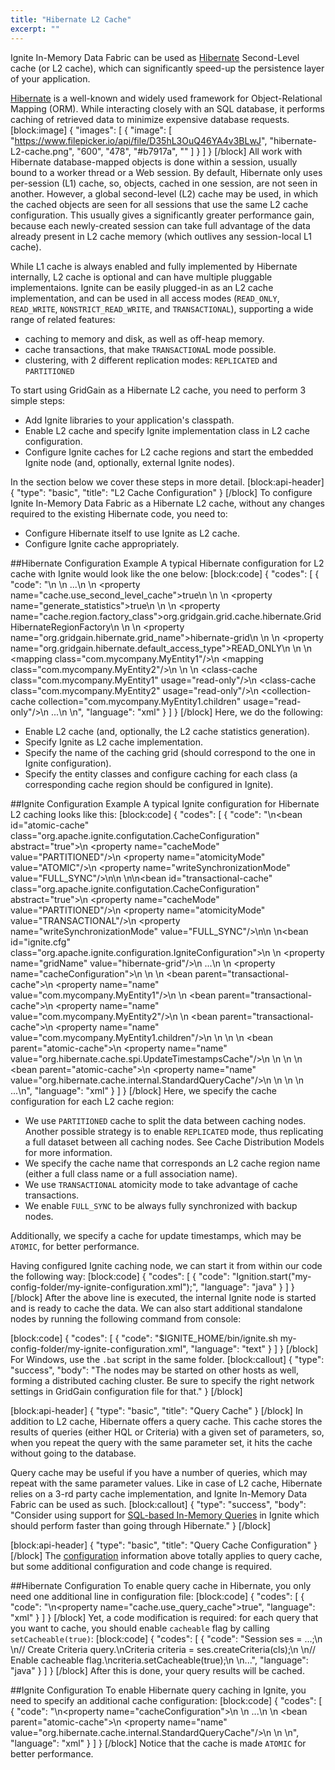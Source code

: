 ```yaml
---
title: "Hibernate L2 Cache"
excerpt: ""
---
```

Ignite In-Memory Data Fabric can be used as [Hibernate](http://hibernate.org) Second-Level cache (or L2 cache), which can significantly speed-up the persistence layer of your application.

[Hibernate](http://hibernate.org) is a well-known and widely used framework for Object-Relational Mapping (ORM). While interacting closely with an SQL database, it performs caching of retrieved data to minimize expensive database requests.
[block:image]
{
  "images": [
    {
      "image": [
        "https://www.filepicker.io/api/file/D35hL3OuQ46YA4v3BLwJ",
        "hibernate-L2-cache.png",
        "600",
        "478",
        "#b7917a",
        ""
      ]
    }
  ]
}
[/block]
All work with Hibernate database-mapped objects is done within a session, usually bound to a worker thread or a Web session. By default, Hibernate only uses per-session (L1) cache, so, objects, cached in one session, are not seen in another. However, a global second-level (L2) cache may be used, in which the cached objects are seen for all sessions that use the same L2 cache configuration. This usually gives a significantly greater performance gain, because each newly-created session can take full advantage of the data already present in L2 cache memory (which outlives any session-local L1 cache).

While L1 cache is always enabled and fully implemented by Hibernate internally, L2 cache is optional and can have multiple pluggable implementaions. Ignite can be easily plugged-in as an L2 cache implementation, and can be used in all access modes (`READ_ONLY`, `READ_WRITE`, `NONSTRICT_READ_WRITE`, and `TRANSACTIONAL`), supporting a wide range of related features:
  * caching to memory and disk, as well as off-heap memory.
  * cache transactions, that make `TRANSACTIONA`L mode possible.
  * clustering, with 2 different replication modes: `REPLICATED` and `PARTITIONED`

To start using GridGain as a Hibernate L2 cache, you need to perform 3 simple steps:
  * Add Ignite libraries to your application's classpath.
  * Enable L2 cache and specify Ignite implementation class in L2 cache configuration.
  * Configure Ignite caches for L2 cache regions and start the embedded Ignite node (and, optionally, external Ignite nodes). 
 
In the section below we cover these steps in more detail.
[block:api-header]
{
  "type": "basic",
  "title": "L2 Cache Configuration"
}
[/block]
To configure Ignite In-Memory Data Fabric as a Hibernate L2 cache, without any changes required to the existing Hibernate code, you need to:
  * Configure Hibernate itself to use Ignite as L2 cache.
  * Configure Ignite cache appropriately. 

##Hibernate Configuration Example
A typical Hibernate configuration for L2 cache with Ignite would look like the one below:
[block:code]
{
  "codes": [
    {
      "code": "<hibernate-configuration>\n    <session-factory>\n        ...\n        <!-- Enable L2 cache. -->\n        <property name=\"cache.use_second_level_cache\">true</property>\n        \n        <!-- Generate L2 cache statistics. -->\n        <property name=\"generate_statistics\">true</property>\n        \n        <!-- Specify GridGain as L2 cache provider. -->\n        <property name=\"cache.region.factory_class\">org.gridgain.grid.cache.hibernate.GridHibernateRegionFactory</property>\n        \n        <!-- Specify the name of the grid, that will be used for second level caching. -->\n        <property name=\"org.gridgain.hibernate.grid_name\">hibernate-grid</property>\n        \n        <!-- Set default L2 cache access type. -->\n        <property name=\"org.gridgain.hibernate.default_access_type\">READ_ONLY</property>\n        \n        <!-- Specify the entity classes for mapping. -->\n        <mapping class=\"com.mycompany.MyEntity1\"/>\n        <mapping class=\"com.mycompany.MyEntity2\"/>\n        \n        <!-- Per-class L2 cache settings. -->\n        <class-cache class=\"com.mycompany.MyEntity1\" usage=\"read-only\"/>\n        <class-cache class=\"com.mycompany.MyEntity2\" usage=\"read-only\"/>\n        <collection-cache collection=\"com.mycompany.MyEntity1.children\" usage=\"read-only\"/>\n        ...\n    </session-factory>\n</hibernate-configuration>",
      "language": "xml"
    }
  ]
}
[/block]
Here, we do the following:
  * Enable L2 cache (and, optionally, the L2 cache statistics generation).
  * Specify Ignite as L2 cache implementation.
  * Specify the name of the caching grid (should correspond to the one in Ignite configuration).
  * Specify the entity classes and configure caching for each class (a corresponding cache region should be configured in Ignite). 

##Ignite Configuration Example
A typical Ignite configuration for Hibernate L2 caching looks like this:
[block:code]
{
  "codes": [
    {
      "code": "<!-- Basic configuration for atomic cache. -->\n<bean id=\"atomic-cache\" class=\"org.apache.ignite.configutation.CacheConfiguration\" abstract=\"true\">\n    <property name=\"cacheMode\" value=\"PARTITIONED\"/>\n    <property name=\"atomicityMode\" value=\"ATOMIC\"/>\n    <property name=\"writeSynchronizationMode\" value=\"FULL_SYNC\"/>\n</bean>\n \n<!-- Basic configuration for transactional cache. -->\n<bean id=\"transactional-cache\" class=\"org.apache.ignite.configutation.CacheConfiguration\" abstract=\"true\">\n    <property name=\"cacheMode\" value=\"PARTITIONED\"/>\n    <property name=\"atomicityMode\" value=\"TRANSACTIONAL\"/>\n    <property name=\"writeSynchronizationMode\" value=\"FULL_SYNC\"/>\n</bean>\n \n<bean id=\"ignite.cfg\" class=\"org.apache.ignite.configuration.IgniteConfiguration\">\n    <!-- \n        Specify the name of the caching grid (should correspond to the \n        one in Hibernate configuration).\n    -->\n    <property name=\"gridName\" value=\"hibernate-grid\"/>\n    ...\n    <!-- \n        Specify cache configuration for each L2 cache region (which corresponds \n        to a full class name or a full association name).\n    -->\n    <property name=\"cacheConfiguration\">\n        <list>\n            <!--\n                Configurations for entity caches.\n            -->\n            <bean parent=\"transactional-cache\">\n                <property name=\"name\" value=\"com.mycompany.MyEntity1\"/>\n            </bean>\n            <bean parent=\"transactional-cache\">\n                <property name=\"name\" value=\"com.mycompany.MyEntity2\"/>\n            </bean>\n            <bean parent=\"transactional-cache\">\n                <property name=\"name\" value=\"com.mycompany.MyEntity1.children\"/>\n            </bean>\n \n            <!-- Configuration for update timestamps cache. -->\n            <bean parent=\"atomic-cache\">\n                <property name=\"name\" value=\"org.hibernate.cache.spi.UpdateTimestampsCache\"/>\n            </bean>\n \n            <!-- Configuration for query result cache. -->\n            <bean parent=\"atomic-cache\">\n                <property name=\"name\" value=\"org.hibernate.cache.internal.StandardQueryCache\"/>\n            </bean>\n        </list>\n    </property>\n    ...\n</bean>",
      "language": "xml"
    }
  ]
}
[/block]
Here, we specify the cache configuration for each L2 cache region:
  * We use `PARTITIONED` cache to split the data between caching nodes. Another possible strategy is to enable `REPLICATED` mode, thus replicating a full dataset between all caching nodes. See Cache Distribution Models for more information.
  * We specify the cache name that corresponds an L2 cache region name (either a full class name or a full association name).
  * We use `TRANSACTIONAL` atomicity mode to take advantage of cache transactions.
  * We enable `FULL_SYNC` to be always fully synchronized with backup nodes.

Additionally, we specify a cache for update timestamps, which may be `ATOMIC`, for better performance.

Having configured Ignite caching node, we can start it from within our code the following way:
[block:code]
{
  "codes": [
    {
      "code": "Ignition.start(\"my-config-folder/my-ignite-configuration.xml\");",
      "language": "java"
    }
  ]
}
[/block]
After the above line is executed, the internal Ignite node is started and is ready to cache the data. We can also start additional standalone nodes by running the following command from console:

[block:code]
{
  "codes": [
    {
      "code": "$IGNITE_HOME/bin/ignite.sh my-config-folder/my-ignite-configuration.xml",
      "language": "text"
    }
  ]
}
[/block]
For Windows, use the `.bat` script in the same folder.
[block:callout]
{
  "type": "success",
  "body": "The nodes may be started on other hosts as well, forming a distributed caching cluster. Be sure to specify the right network settings in GridGain configuration file for that."
}
[/block]

[block:api-header]
{
  "type": "basic",
  "title": "Query Cache"
}
[/block]
In addition to L2 cache, Hibernate offers a query cache. This cache stores the results of queries (either HQL or Criteria) with a given set of parameters, so, when you repeat the query with the same parameter set, it hits the cache without going to the database. 

Query cache may be useful if you have a number of queries, which may repeat with the same parameter values. Like in case of L2 cache, Hibernate relies on a 3-rd party cache implementation, and Ignite In-Memory Data Fabric can be used as such.
[block:callout]
{
  "type": "success",
  "body": "Consider using support for [SQL-based In-Memory Queries](/docs/cache-queries) in Ignite which should perform faster than going through Hibernate."
}
[/block]

[block:api-header]
{
  "type": "basic",
  "title": "Query Cache Configuration"
}
[/block]
The [configuration](#l2-cache-configuration) information above totally applies to query cache, but some additional configuration and code change is required.

##Hibernate Configuration
To enable query cache in Hibernate, you only need one additional line in configuration file:
[block:code]
{
  "codes": [
    {
      "code": "<!-- Enable query cache. -->\n<property name=\"cache.use_query_cache\">true</property>",
      "language": "xml"
    }
  ]
}
[/block]
Yet, a code modification is required: for each query that you want to cache, you should enable `cacheable` flag by calling `setCacheable(true)`:
[block:code]
{
  "codes": [
    {
      "code": "Session ses = ...;\n \n// Create Criteria query.\nCriteria criteria = ses.createCriteria(cls);\n \n// Enable cacheable flag.\ncriteria.setCacheable(true);\n \n...",
      "language": "java"
    }
  ]
}
[/block]
After this is done, your query results will be cached.

##Ignite Configuration
To enable Hibernate query caching in Ignite, you need to specify an additional cache configuration:
[block:code]
{
  "codes": [
    {
      "code": "\n<property name=\"cacheConfiguration\">\n    <list>\n        ...\n        <!-- Query cache (refers to atomic cache defined in above example). -->\n        <bean parent=\"atomic-cache\">\n            <property name=\"name\" value=\"org.hibernate.cache.internal.StandardQueryCache\"/>\n        </bean>\n    </list>\n</property>",
      "language": "xml"
    }
  ]
}
[/block]
Notice that the cache is made `ATOMIC` for better performance.